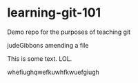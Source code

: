 # learning-git-101
Demo repo for the purposes of teaching git

judeGibbons amending a file

This is some text. LOL.

whefiughqwefkuwhfkwuefgiugh